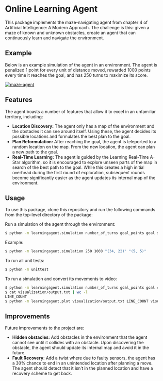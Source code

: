 Online Learning Agent
==========================
This package implements the maze-navigating agent from chapter 4 of Artificial Intelligence: A Modern Approach. The challenge is this: given a maze of known and unknown obstacles, create an agent that can continuously learn and navigate the environment.

## Example
Below is an example simulation of the agent in an environment. The agent is penalized 1 point for every unit of distance moved, rewarded 1000 points every time it reaches the goal, and has 250 turns to maximize its score.

[![maze-agent](http://i.imgur.com/VlmpVvR.png)](https://youtu.be/XS-P-DK7nnE "maze-agent")

## Features
The agent boasts a number of features that allow it to excel in an unfamiliar territory, including:

- **Location Discovery:** The agent only has a map of the environment and the obstacles it can see around itself. Using these, the agent decides its possible locations and formulates the best plan to the goal.
- **Plan Reformulation:** After reaching the goal, the agent is teleported to a random location on the map. From the new location, the agent can plan a new path to the goal.
- **Real-Time Learning:** The agent is guided by the Learning Real-Time A-Star algorithm, so it is encouraged to explore unseen parts of the map in search of the best path to the goal. While this creates a high initial overhead during the first round of exploration, subsequent rounds become significantly easier as the agent updates its internal map of the environment.

## Usage
To use this package, clone this repository and run the following commands from the top-level directory of the package:

Run a simulation of the agent through the environment:
```bash
$ python -m learningagent.simulation number_of_turns goal_points goal start
```

Example:
```bash
$ python -m learningagent.simulation 250 1000 "(34, 22)" "(5, 5)"
```

To run all unit tests:
```bash
$ python -m unittest
```

To run a simulation and convert its movements to video:
```bash
$ python -m learningagent.simulation number_of_turns goal_points goal start > visualization/output.txt
$ cat visualization/output.txt | wc -l
LINE_COUNT
$ python -m learningagent.plot visualization/output.txt LINE_COUNT visualization/output.mp4
```

## Improvements
Future improvements to the project are:

- **Hidden obstacles:** Add obstacles in the environment that the agent cannot see until it collides with an obstacle. Upon discovering the obstacle, the agent should update its internal map and avoid it in the future.
- **Fault Recovery:** Add a twist where due to faulty sensors, the agent has a 30% chance to end in an unintended location after planning a move. The agent should detect that it isn't in the planned location and have a recovery scheme to get back.
